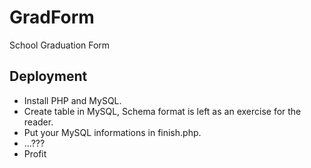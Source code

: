 # GradForm
School Graduation Form

Deployment 
----------
* Install PHP and MySQL.
* Create table in MySQL, Schema format is left as an exercise for the reader.
* Put your MySQL informations in finish.php.
* ...???
* Profit
